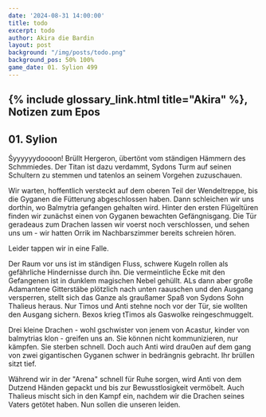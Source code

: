 ```yaml
---
date: '2024-08-31 14:00:00'
title: todo
excerpt: todo
author: Akira die Bardin
layout: post
background: "/img/posts/todo.png"
background_pos: 50% 100%
game_date: 01. Sylion 499
---
```


## {% include glossary_link.html title="Akira" %}, Notizen zum Epos

## 01. Sylion

Śyyyyyydoooon! Brüllt Hergeron, übertönt vom ständigen Hämmern des Schmmiedes. Der Titan ist dazu verdammt, Sydons Turm auf seinen Schultern zu stemmen und tatenlos an seinem Vorgehen zuzuschauen.

Wir warten, hoffentlich versteckt auf dem oberen Teil der Wendeltreppe, bis die Gyganen die Fütterung abgeschlossen haben. Dann schleichen wir uns dorthin, wo Balmytria gefangen gehalten wird. Hinter den ersten Flügeltüren finden wir zunächst einen von Gyganen bewachten Gefängnisgang. Die Tür geradeaus zum Drachen lassen wir voerst noch verschlossen, und sehen uns um - wir hatten Orrik im Nachbarszimmer bereits schreien hören.

Leider tappen wir in eine Falle.

Der Raum vor uns ist im ständigen Fluss, schwere Kugeln rollen als gefährliche Hindernisse durch ihn. Die vermeintliche Ecke mit den Gefangenen ist in dunklem magischen Nebel gehüllt. ALs dann aber große Adamantene Gitterstäbe plötzlich nach unten raauschen und den Ausgang versperren, stellt sich das Ganze als graußamer Spaß von Sydons Sohn Thalieus heraus. Nur Timos und Anti stehne noch vor der Tür, sie wollten den Ausgang sichern. Bexos krieg tTimos als Gaswolke reingeschmuggelt.


Drei kleine Drachen - wohl gschwister von jenem von Acastur, kinder von balmytrias klon - greifen uns an. Sie können nicht kommunizieren, nur kämpfen. Sie sterben schnell. Doch auch Anti wird drau0en auf dem gang von zwei gigantischen Gyganen schwer in bedrängnis gebracht. Ihr brüllen sitzt tief.

Während wir in der "Arena" schnell für Ruhe sorgen, wird Anti von dem Dutzend Händen gepackt und bis zur Bewusstlosigkeit vermöbelt. Auch Thalieus mischt sich in den Kampf ein, nachdem wir die Drachen seines Vaters getötet haben. Nun sollen die unseren leiden. 


<!--

## Combat manual
* Start of turn
  * Recharge breath?
* Action:
  * AOE: Hauntin Phalanx
  * 2 ttacks
    * IF HIT:  spectral warrior (every time)
    * IF HIT: Stun attempt
  * Spell: Spirit guardian
  * Heal 1d8 +4
  * Use item: Mass healing word
  * Use item: Power word stun
  * Use item: Charm of heroism
  * (Divine blessing; ever 7 days)
* Bonus:
  * Dodge + Hit die regain
  * Two unarmed strikes
* Reaction:
  * Shell of the dragon turtle
* Take damage
  * Evasion: Dex save -> half damage
* Anti
  * 3x attack
  * OR: 1x breath acid line
  * OR: 1x breath slowing cone
-->
 
<!--
Die Amazonen sind mit der Halbinsel Aresia in Verbindung, Narsus für viele aresianer ein spielzeug der königin.

Character highlights:
## Tiameia
## Kapiosallos
## Bexos
## Timos
-->
